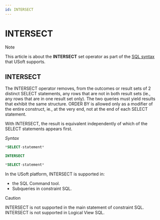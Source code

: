 ```yaml
---
id: INTERSECT
---
```


# INTERSECT



> [!NOTE]
> This article is about the **INTERSECT** set operator as part of the [SQL syntax](/docs/Modeller_and_Rules_Engine/SQL_syntax) that USoft supports.

## **INTERSECT**

The INTERSECT operator removes, from the outcomes or result sets of 2 distinct SELECT statements, any rows that are not in both result sets (ie., any rows that are in one result set only). The two queries must yield results that exhibit the same structure. ORDER BY is allowed only as a modifier of the entire construct, ie., at the very end, not at the end of each SELECT statement.

With INTERSECT, the result is equivalent independently of which of the SELECT statements appears first.

*Syntax*

```sql
*SELECT-statement*

INTERSECT

*SELECT-statement*
```

In the USoft platform, INTERSECT is supported in:

- the SQL Command tool.
- Subqueries in constraint SQL.

> [!CAUTION]
> INTERSECT is not supported in the main statement of constraint SQL.
> INTERSECT is not supported in Logical View SQL.